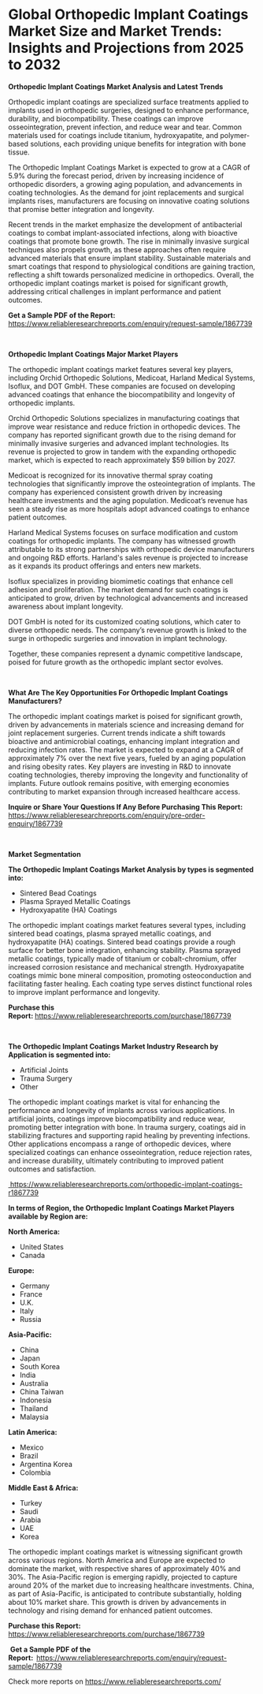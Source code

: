<p><h1>Global Orthopedic Implant Coatings Market Size and Market Trends: Insights and Projections from 2025 to 2032</h1></p><p><strong>Orthopedic Implant Coatings Market Analysis and Latest Trends</strong></p>
<p><p>Orthopedic implant coatings are specialized surface treatments applied to implants used in orthopedic surgeries, designed to enhance performance, durability, and biocompatibility. These coatings can improve osseointegration, prevent infection, and reduce wear and tear. Common materials used for coatings include titanium, hydroxyapatite, and polymer-based solutions, each providing unique benefits for integration with bone tissue.</p><p>The Orthopedic Implant Coatings Market is expected to grow at a CAGR of 5.9% during the forecast period, driven by increasing incidence of orthopedic disorders, a growing aging population, and advancements in coating technologies. As the demand for joint replacements and surgical implants rises, manufacturers are focusing on innovative coating solutions that promise better integration and longevity.</p><p>Recent trends in the market emphasize the development of antibacterial coatings to combat implant-associated infections, along with bioactive coatings that promote bone growth. The rise in minimally invasive surgical techniques also propels growth, as these approaches often require advanced materials that ensure implant stability. Sustainable materials and smart coatings that respond to physiological conditions are gaining traction, reflecting a shift towards personalized medicine in orthopedics. Overall, the orthopedic implant coatings market is poised for significant growth, addressing critical challenges in implant performance and patient outcomes.</p></p>
<p><strong>Get a Sample PDF of the Report:&nbsp;</strong> <a href="https://www.reliableresearchreports.com/enquiry/request-sample/1867739?utm_campaign=3078&utm_medium=2&utm_source=Github&utm_content=ia&utm_term=08032025&utm_id=orthopedic-implant-coatings">https://www.reliableresearchreports.com/enquiry/request-sample/1867739</a></p>
<p>&nbsp;</p>
<p><strong>Orthopedic Implant Coatings Major Market Players</strong></p>
<p><p>The orthopedic implant coatings market features several key players, including Orchid Orthopedic Solutions, Medicoat, Harland Medical Systems, Isoflux, and DOT GmbH. These companies are focused on developing advanced coatings that enhance the biocompatibility and longevity of orthopedic implants.</p><p>Orchid Orthopedic Solutions specializes in manufacturing coatings that improve wear resistance and reduce friction in orthopedic devices. The company has reported significant growth due to the rising demand for minimally invasive surgeries and advanced implant technologies. Its revenue is projected to grow in tandem with the expanding orthopedic market, which is expected to reach approximately $59 billion by 2027.</p><p>Medicoat is recognized for its innovative thermal spray coating technologies that significantly improve the osteointegration of implants. The company has experienced consistent growth driven by increasing healthcare investments and the aging population. Medicoat’s revenue has seen a steady rise as more hospitals adopt advanced coatings to enhance patient outcomes.</p><p>Harland Medical Systems focuses on surface modification and custom coatings for orthopedic implants. The company has witnessed growth attributable to its strong partnerships with orthopedic device manufacturers and ongoing R&D efforts. Harland's sales revenue is projected to increase as it expands its product offerings and enters new markets.</p><p>Isoflux specializes in providing biomimetic coatings that enhance cell adhesion and proliferation. The market demand for such coatings is anticipated to grow, driven by technological advancements and increased awareness about implant longevity. </p><p>DOT GmbH is noted for its customized coating solutions, which cater to diverse orthopedic needs. The company’s revenue growth is linked to the surge in orthopedic surgeries and innovation in implant technology.</p><p>Together, these companies represent a dynamic competitive landscape, poised for future growth as the orthopedic implant sector evolves.</p></p>
<p>&nbsp;</p>
<p><strong>What Are The Key Opportunities For Orthopedic Implant Coatings Manufacturers?</strong></p>
<p><p>The orthopedic implant coatings market is poised for significant growth, driven by advancements in materials science and increasing demand for joint replacement surgeries. Current trends indicate a shift towards bioactive and antimicrobial coatings, enhancing implant integration and reducing infection rates. The market is expected to expand at a CAGR of approximately 7% over the next five years, fueled by an aging population and rising obesity rates. Key players are investing in R&D to innovate coating technologies, thereby improving the longevity and functionality of implants. Future outlook remains positive, with emerging economies contributing to market expansion through increased healthcare access.</p></p>
<p><strong>Inquire or Share Your Questions If Any Before Purchasing This Report:</strong> <a href="https://www.reliableresearchreports.com/enquiry/pre-order-enquiry/1867739?utm_campaign=3078&utm_medium=2&utm_source=Github&utm_content=ia&utm_term=08032025&utm_id=orthopedic-implant-coatings">https://www.reliableresearchreports.com/enquiry/pre-order-enquiry/1867739</a></p>
<p>&nbsp;</p>
<p><strong>Market Segmentation</strong></p>
<p><strong>The Orthopedic Implant Coatings Market Analysis by types is segmented into:</strong></p>
<p><ul><li>Sintered Bead Coatings</li><li>Plasma Sprayed Metallic Coatings</li><li>Hydroxyapatite (HA) Coatings</li></ul></p>
<p><p>The orthopedic implant coatings market features several types, including sintered bead coatings, plasma sprayed metallic coatings, and hydroxyapatite (HA) coatings. Sintered bead coatings provide a rough surface for better bone integration, enhancing stability. Plasma sprayed metallic coatings, typically made of titanium or cobalt-chromium, offer increased corrosion resistance and mechanical strength. Hydroxyapatite coatings mimic bone mineral composition, promoting osteoconduction and facilitating faster healing. Each coating type serves distinct functional roles to improve implant performance and longevity.</p></p>
<p><strong>Purchase this Report:&nbsp;</strong><a href="https://www.reliableresearchreports.com/purchase/1867739?utm_campaign=3078&utm_medium=2&utm_source=Github&utm_content=ia&utm_term=08032025&utm_id=orthopedic-implant-coatings">https://www.reliableresearchreports.com/purchase/1867739</a></p>
<p>&nbsp;</p>
<p><strong>The Orthopedic Implant Coatings Market Industry Research by Application is segmented into:</strong></p>
<p><ul><li>Artificial Joints</li><li>Trauma Surgery</li><li>Other</li></ul></p>
<p><p>The orthopedic implant coatings market is vital for enhancing the performance and longevity of implants across various applications. In artificial joints, coatings improve biocompatibility and reduce wear, promoting better integration with bone. In trauma surgery, coatings aid in stabilizing fractures and supporting rapid healing by preventing infections. Other applications encompass a range of orthopedic devices, where specialized coatings can enhance osseointegration, reduce rejection rates, and increase durability, ultimately contributing to improved patient outcomes and satisfaction.</p></p>
<p><a href="https://www.reliableresearchreports.com/orthopedic-implant-coatings-r1867739?utm_campaign=3078&utm_medium=2&utm_source=Github&utm_content=ia&utm_term=08032025&utm_id=orthopedic-implant-coatings">&nbsp;https://www.reliableresearchreports.com/orthopedic-implant-coatings-r1867739</a></p>
<p><strong>In terms of Region, the Orthopedic Implant Coatings Market Players available by Region are:</strong></p>
<p>
    <p> <strong> North America: </strong>
        <ul>
            <li>United States</li>
            <li>Canada</li>
        </ul>
        </p> 
    <p> <strong> Europe: </strong>
        <ul>
            <li>Germany</li>
            <li>France</li>
            <li>U.K.</li>
            <li>Italy</li>
            <li>Russia</li>
        </ul>
        </p> 
    <p> <strong> Asia-Pacific: </strong>
        <ul>
            <li>China</li>
            <li>Japan</li>
            <li>South Korea</li>
            <li>India</li>
            <li>Australia</li>
            <li>China Taiwan</li>
            <li>Indonesia</li>
            <li>Thailand</li>
            <li>Malaysia</li>
        </ul>
        </p> 
    <p> <strong> Latin America: </strong>
        <ul>
            <li>Mexico</li>
            <li>Brazil</li>
            <li>Argentina Korea</li>
            <li>Colombia</li>
        </ul>
        </p> 
    <p> <strong> Middle East & Africa: </strong>
        <ul>
            <li>Turkey</li>
            <li>Saudi</li>
            <li>Arabia</li>
            <li>UAE</li>
            <li>Korea</li>
        </ul>
    </p>
    </p>
<p><p>The orthopedic implant coatings market is witnessing significant growth across various regions. North America and Europe are expected to dominate the market, with respective shares of approximately 40% and 30%. The Asia-Pacific region is emerging rapidly, projected to capture around 20% of the market due to increasing healthcare investments. China, as part of Asia-Pacific, is anticipated to contribute substantially, holding about 10% market share. This growth is driven by advancements in technology and rising demand for enhanced patient outcomes.</p></p>
<p><strong>Purchase this Report: </strong><a href="https://www.reliableresearchreports.com/purchase/1867739?utm_campaign=3078&utm_medium=2&utm_source=Github&utm_content=ia&utm_term=08032025&utm_id=orthopedic-implant-coatings">https://www.reliableresearchreports.com/purchase/1867739</a></p>
<p>&nbsp;<strong>Get a Sample PDF of the Report:&nbsp;&nbsp;</strong><a href="https://www.reliableresearchreports.com/enquiry/request-sample/1867739?utm_campaign=3078&utm_medium=2&utm_source=Github&utm_content=ia&utm_term=08032025&utm_id=orthopedic-implant-coatings">https://www.reliableresearchreports.com/enquiry/request-sample/1867739</a></p>
<p><strong></strong></p>
<p>Check more reports on <a href="https://www.reliableresearchreports.com/?utm_campaign=3078&utm_medium=2&utm_source=Github&utm_content=ia&utm_term=08032025&utm_id=orthopedic-implant-coatings">https://www.reliableresearchreports.com/</a></p>